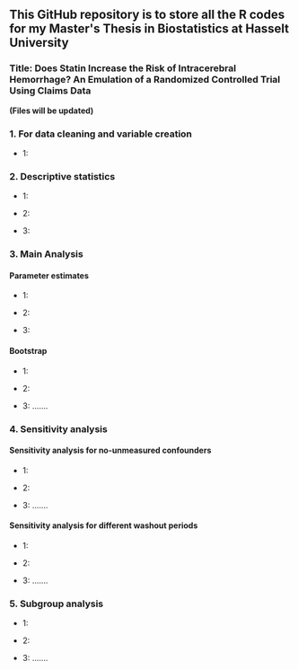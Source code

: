 ## This GitHub repository is to store all the R codes for my Master's Thesis in Biostatistics at Hasselt University

### Title: Does Statin Increase the Risk of Intracerebral Hemorrhage? An Emulation of a Randomized Controlled Trial Using Claims Data



**(Files will be updated)**



### 1. For data cleaning and variable creation

- 1: 


### 2. Descriptive statistics 

- 1: 

- 2: 

- 3:


### 3. Main Analysis
#### Parameter estimates

- 1:

- 2:

- 3:

#### Bootstrap

- 1:

- 2:

- 3: .......

### 4. Sensitivity analysis

#### Sensitivity analysis for no-unmeasured confounders

- 1:

- 2:

- 3: .......


#### Sensitivity analysis for different washout periods

- 1:

- 2:

- 3: .......


### 5. Subgroup analysis

- 1:

- 2:

- 3: .......

